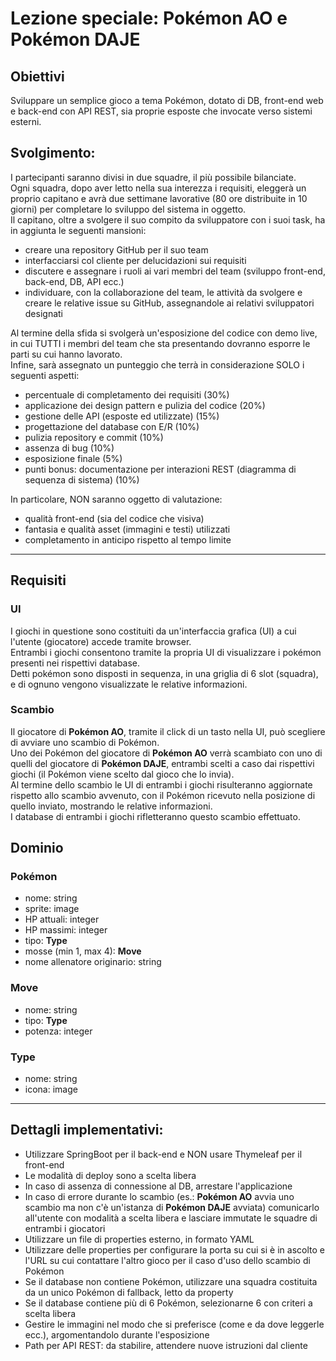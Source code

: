 # Lezione speciale: Pokémon AO e Pokémon DAJE

## Obiettivi
Sviluppare un semplice gioco a tema Pokémon, dotato di DB, front-end web e back-end con API REST, sia proprie esposte che invocate verso sistemi esterni.

## Svolgimento:
I partecipanti saranno divisi in due squadre, il più possibile bilanciate.  
Ogni squadra, dopo aver letto nella sua interezza i requisiti, eleggerà un proprio capitano e avrà due settimane lavorative (80 ore distribuite in 10 giorni) per completare lo sviluppo del sistema in oggetto.  
Il capitano, oltre a svolgere il suo compito da sviluppatore con i suoi task, ha in aggiunta le seguenti mansioni:
- creare una repository GitHub per il suo team
- interfacciarsi col cliente per delucidazioni sui requisiti
- discutere e assegnare i ruoli ai vari membri del team (sviluppo front-end, back-end, DB, API ecc.)
- individuare, con la collaborazione del team, le attività da svolgere e creare le relative issue su GitHub, assegnandole ai relativi sviluppatori designati

Al termine della sfida si svolgerà un'esposizione del codice con demo live, in cui TUTTI i membri del team che sta presentando dovranno esporre le parti su cui hanno lavorato.  
Infine, sarà assegnato un punteggio che terrà in considerazione SOLO i seguenti aspetti:
- percentuale di completamento dei requisiti (30%)
- applicazione dei design pattern e pulizia del codice (20%)
- gestione delle API (esposte ed utilizzate) (15%)
- progettazione del database con E/R (10%)
- pulizia repository e commit (10%)
- assenza di bug (10%)
- esposizione finale (5%)
- punti bonus: documentazione per interazioni REST (diagramma di sequenza di sistema) (10%)

In particolare, NON saranno oggetto di valutazione:
- qualità front-end (sia del codice che visiva)
- fantasia e qualità asset (immagini e testi) utilizzati
- completamento in anticipo rispetto al tempo limite

----

## Requisiti
### UI
I giochi in questione sono costituiti da un'interfaccia grafica (UI) a cui l'utente (giocatore) accede tramite browser.  
Entrambi i giochi consentono tramite la propria UI di visualizzare i pokémon presenti nei rispettivi database.  
Detti pokémon sono disposti in sequenza, in una griglia di 6 slot (squadra), e di ognuno vengono visualizzate le relative informazioni.

### Scambio
Il giocatore di **Pokémon AO**, tramite il click di un tasto nella UI, può scegliere di avviare uno scambio di Pokémon.  
Uno dei Pokémon del giocatore di **Pokémon AO** verrà scambiato con uno di quelli del giocatore di **Pokémon DAJE**, entrambi scelti a caso dai rispettivi giochi (il Pokémon viene scelto dal gioco che lo invia).  
Al termine dello scambio le UI di entrambi i giochi risulteranno aggiornate rispetto allo scambio avvenuto, con il Pokémon ricevuto nella posizione di quello inviato, mostrando le relative informazioni.  
I database di entrambi i giochi rifletteranno questo scambio effettuato.

## Dominio

### Pokémon
- nome: string
- sprite: image
- HP attuali: integer
- HP massimi: integer
- tipo: **Type**
- mosse (min 1, max 4): **Move**
- nome allenatore originario: string

### Move
- nome: string
- tipo: **Type**
- potenza: integer

### Type
- nome: string
- icona: image

----

## Dettagli implementativi:
- Utilizzare SpringBoot per il back-end e NON usare Thymeleaf per il front-end
- Le modalità di deploy sono a scelta libera
- In caso di assenza di connessione al DB, arrestare l'applicazione
- In caso di errore durante lo scambio (es.: **Pokémon AO** avvia uno scambio ma non c'è un'istanza di **Pokémon DAJE** avviata) comunicarlo all'utente con modalità a scelta libera e lasciare immutate le squadre di entrambi i giocatori
- Utilizzare un file di properties esterno, in formato YAML
- Utilizzare delle properties per configurare la porta su cui si è in ascolto e l'URL su cui contattare l'altro gioco per il caso d'uso dello scambio di Pokémon
- Se il database non contiene Pokémon, utilizzare una squadra costituita da un unico Pokémon di fallback, letto da property
- Se il database contiene più di 6 Pokémon, selezionarne 6 con criteri a scelta libera
- Gestire le immagini nel modo che si preferisce (come e da dove leggerle ecc.), argomentandolo durante l'esposizione
- Path per API REST: da stabilire, attendere nuove istruzioni dal cliente